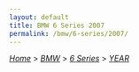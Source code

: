 ```yaml
---
layout: default
title: BMW 6 Series 2007
permalink: /bmw/6-series/2007/
---
```

[*Home*](/) > [*BMW*](/bmw/) > [*6 Series*](/bmw/6-series/) > [*YEAR*](/bmw/6-series/year/)
